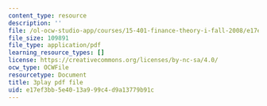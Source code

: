 ```yaml
---
content_type: resource
description: ''
file: /ol-ocw-studio-app/courses/15-401-finance-theory-i-fall-2008/e17ef3bb5e4013a999c4d9a13779b91c_yrmqYNvvIzs.pdf
file_size: 109891
file_type: application/pdf
learning_resource_types: []
license: https://creativecommons.org/licenses/by-nc-sa/4.0/
ocw_type: OCWFile
resourcetype: Document
title: 3play pdf file
uid: e17ef3bb-5e40-13a9-99c4-d9a13779b91c
---
```

